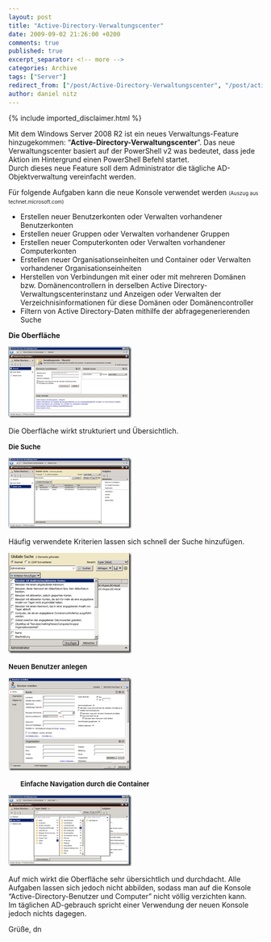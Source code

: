 ```yaml
---
layout: post
title: "Active-Directory-Verwaltungscenter"
date: 2009-09-02 21:26:00 +0200
comments: true
published: true
excerpt_separator: <!-- more -->
categories: Archive
tags: ["Server"]
redirect_from: ["/post/Active-Directory-Verwaltungscenter", "/post/active-directory-verwaltungscenter"]
author: daniel nitz
---
```

<!-- more -->
{% include imported_disclaimer.html %}
<p>Mit dem Windows Server 2008 R2 ist ein neues Verwaltungs-Feature hinzugekommen: “<strong>Active-Directory-Verwaltungscenter</strong>”. Das neue Verwaltungscenter basiert auf der PowerShell v2 was bedeutet, dass jede Aktion im Hintergrund einen PowerShell Befehl startet.     <br />Durch dieses neue Feature soll dem Administrator die tägliche AD-Objektverwaltung vereinfacht werden. </p>  <p>Für folgende Aufgaben kann die neue Konsole verwendet werden <font size="1">(Auszug aus technet.microsoft.com)</font></p>  <ul>   <li>Erstellen neuer Benutzerkonten oder Verwalten vorhandener Benutzerkonten </li>    <li>Erstellen neuer Gruppen oder Verwalten vorhandener Gruppen </li>    <li>Erstellen neuer Computerkonten oder Verwalten vorhandener Computerkonten </li>    <li>Erstellen neuer Organisationseinheiten und Container oder Verwalten vorhandener Organisationseinheiten </li>    <li>Herstellen von Verbindungen mit einer oder mit mehreren Domänen bzw. Domänencontrollern in derselben Active Directory-Verwaltungscenterinstanz und Anzeigen oder Verwalten der Verzeichnisinformationen für diese Domänen oder Domänencontroller </li>    <li>Filtern von Active Directory-Daten mithilfe der abfragegenerierenden Suche </li> </ul> <font size="2"></font>  <p><strong>Die Oberfläche</strong></p>  <p><a href="/assets/image_63.png" target="_blank"><img style="border-right-width: 0px; display: inline; border-top-width: 0px; border-bottom-width: 0px; border-left-width: 0px" title="image" border="0" alt="image" src="/assets/image_thumb_63.png" width="244" height="141" /></a> </p>  <p>Die Oberfläche wirkt strukturiert und Übersichtlich. </p>  <p><strong><font size="2">Die Suche</font></strong></p>  <p><a href="/assets/image_64.png" target="_blank"><img style="border-right-width: 0px; display: inline; border-top-width: 0px; border-bottom-width: 0px; border-left-width: 0px" title="image" border="0" alt="image" src="/assets/image_thumb_64.png" width="244" height="140" /></a> </p>  <p>Häufig verwendete Kriterien lassen sich schnell der Suche hinzufügen.</p>  <p><a href="/assets/image_65.png" target="_blank"><img style="border-right-width: 0px; display: inline; border-top-width: 0px; border-bottom-width: 0px; border-left-width: 0px" title="image" border="0" alt="image" src="/assets/image_thumb_65.png" width="244" height="199" /></a> </p>  <p><strong><font size="2">Neuen Benutzer anlegen</font></strong></p>  <p><a href="/assets/image_66.png" target="_blank"><img style="border-right-width: 0px; display: inline; border-top-width: 0px; border-bottom-width: 0px; border-left-width: 0px" title="image" border="0" alt="image" src="/assets/image_thumb_66.png" width="244" height="184" /></a> </p>  <ul><strong><font size="2">Einfache Navigation durch die Container</font></strong></ul>  <p><a href="/assets/image_67.png" target="_blank"><img style="border-right-width: 0px; display: inline; border-top-width: 0px; border-bottom-width: 0px; border-left-width: 0px" title="image" border="0" alt="image" src="/assets/image_thumb_67.png" width="244" height="141" /></a>&#160;</p>  <p>Auf mich wirkt die Oberfläche sehr übersichtlich und durchdacht. Alle Aufgaben lassen sich jedoch nicht abbilden, sodass man auf die Konsole “Active-Directory-Benutzer und Computer” nicht völlig verzichten kann.    <br />Im täglichen AD-gebrauch spricht einer Verwendung der neuen Konsole jedoch nichts dagegen.</p>  <p>Grüße, dn</p>
